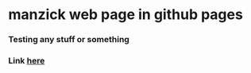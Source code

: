 # manzick web page in github pages

### Testing any stuff or something

### Link [here](https://manzick.github.io)
